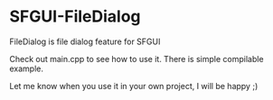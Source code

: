 # SFGUI-FileDialog
FileDialog is file dialog feature for SFGUI

Check out main.cpp to see how to use it. There is simple compilable example.

Let me know when you use it in your own project, I will be happy ;)